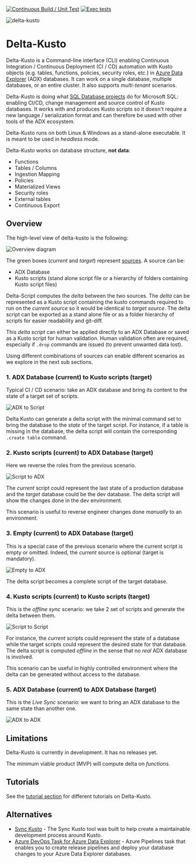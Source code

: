 [![Continuous Build / Unit Test](https://github.com/microsoft/delta-kusto/actions/workflows/continuous-build.yaml/badge.svg)](https://github.com/microsoft/delta-kusto/actions/workflows/continuous-build.yaml) [![Exec tests](https://github.com/microsoft/delta-kusto/actions/workflows/exec-test.yaml/badge.svg)](https://github.com/microsoft/delta-kusto/actions/workflows/exec-test.yaml)

![delta-kusto](delta-kusto.png)

# Delta-Kusto

Delta-Kusto is a Command-line interface (CLI) enabling Continuous Integration / Continuous Deployment (CI / CD) automation with Kusto objects (e.g. tables, functions, policies, security roles, etc.) in [Azure Data Explorer](https://docs.microsoft.com/en-us/azure/data-explorer/data-explorer-overview) (ADX) databases.  It can work on a single database, multiple databases, or an entire cluster.  It also supports *multi-tenant* scenarios.

Delta-Kusto is doing what [SQL Database projects](https://docs.microsoft.com/en-us/sql/ssdt/project-oriented-offline-database-development) do for Microsoft SQL:  enabling CI/CD, change management and source control of Kusto databases.  It works with and produces Kusto scripts so it doesn't require a new language / serialization format and can therefore be used with other tools of the ADX ecosystem.

Delta-Kusto runs on both Linux & Windows as a stand-alone executable.  It is meant to be used in *headless* mode.

Delta-Kusto works on database structure, **not data**:

* Functions
* Tables / Columns
* Ingestion Mapping
* Policies
* Materialized Views
* Security roles
* External tables
* Continuous Export

## Overview

The high-level view of delta-kusto is the following:

![Overview diagram](documentation/overview.png)

The green boxes (*current* and *target*) represent [sources](documentation/sources.md).  A source can be:

* ADX Database
* Kusto scripts (stand alone script file or a hierarchy of folders containing Kusto script files)

Delta-Script computes the *delta* between the two sources.  The *delta* can be represented as a Kusto script containing the kusto commands required to run on the *current source* so it would be identical to *target source*.   The delta script can be exported as a stand alone file or as a folder hierarchy of scripts for easier readability and git-diff.

This *delta script* can either be applied directly to an ADX Database or saved as a Kusto script for human validation.  Human validation often are required, especially if `.drop` commands are issued (to prevent unwanted data lost).

Using different combinations of sources can enable different scenarios as we explore in the next sub sections.

### 1. ADX Database (current) to Kusto scripts (target)

Typical CI / CD scenario:  take an ADX database and bring its content to the state of a target set of scripts.

![ADX to Script](documentation/adx-to-script.png)

Delta Kusto can generate a delta script with the minimal command set to bring the database to the *state* of the target script.  For instance, if a table is missing in the database, the delta script will contain the corresponding `.create table` command.

### 2. Kusto scripts (current) to ADX Database (target)

Here we reverse the roles from the previous scenario.

![Script to ADX](documentation/script-to-adx.png)

The *current* script could represent the last state of a production database and the *target* database could be the dev database.  The delta script will show the changes done in the dev environment.

This scenario is useful to reverse engineer changes done *manually* to an environment.

### 3. Empty (current) to ADX Database (target)

This is a special case of the previous scenario where the current script is empty or omitted.  Indeed, the *current* source is optional (target is mandatory).

![Empty to ADX](documentation/empty-to-adx.png)

The delta script becomes a complete script of the target database.

### 4. Kusto scripts (current) to Kusto scripts (target)

This is the *offline sync* scenario:  we take 2 set of scripts and generate the delta between them.

![Script to Script](documentation/script-to-script.png)

For instance, the *current* scripts could represent the state of a database while the target scripts could represent the desired state for that database.  The delta script is computed *offline* in the sense that no *real* ADX database is involved.

This scenario can be useful in highly controlled environment where the delta can be generated without access to the database.

### 5. ADX Database (current) to ADX Database (target)

This is the *Live Sync* scenario:  we want to bring an ADX database to the same state than another one.

![ADX to ADX](documentation/adx-to-adx.png)

## Limitations

Delta-Kusto is currently in development.  It has no releases yet.

The minimum viable product (MVP) will compute delta on *functions*.

## Tutorials

See the [tutorial section](documentation/tutorials/README.md) for different tutorials on Delta-Kusto.

## Alternatives

* [Sync Kusto](https://github.com/microsoft/synckusto) - The Sync Kusto tool was built to help create a maintainable development process around Kusto.
* [Azure DevOps Task for Azure Data Explorer](https://docs.microsoft.com/en-us/azure/data-explorer/devops) - Azure Pipelines task that enables you to create release pipelines and deploy your database changes to your Azure Data Explorer databases.

